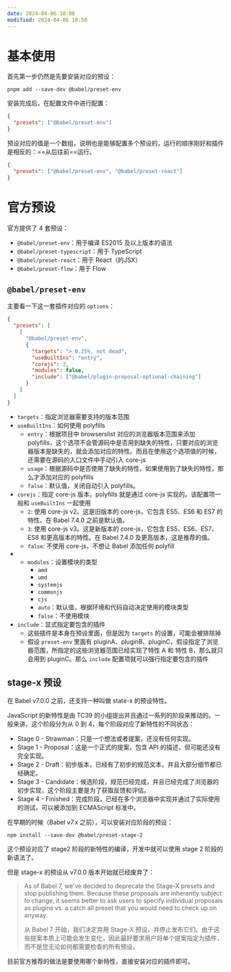 ```yaml
---
date: 2024-04-06 10:00
modified: 2024-04-06 10:50
---
```


# 基本使用

首先第一步仍然是先要安装对应的预设：

```shell
pnpm add --save-dev @babel/preset-env
```

安装完成后，在配置文件中进行配置：

```json
{  
  "presets": ["@babel/preset-env"]  
}
```

预设对应的值是一个数组，说明也是能够配置多个预设的，运行的顺序刚好和插件是相反的：==从后往前==运行。

```json
{  
  "presets": ["@babel/preset-env", "@babel/preset-react"]  
}
```

# 官方预设

官方提供了 4 套预设：

- `@babel/preset-env`：用于编译 ES2015 及以上版本的语法
- `@babel/preset-typescript`：用于 TypeScript
- `@babel/preset-react`：用于 React（的JSX）
- `@babel/preset-flow`：用于 Flow

## `@babel/preset-env`

主要看一下这一套插件对应的 `options`：

```json
{
  "presets": [
    [
      "@babel/preset-env",
      {
	    "targets": "> 0.25%, not dead",
        "useBuiltIns": "entry",
        "corejs": 3,
        "modules": false,
        "include": ["@babel/plugin-proposal-optional-chaining"]
      }
    ]
  ]
}
```

- `targets`：指定浏览器需要支持的版本范围
- `useBuiltIns`：如何使用 polyfills
    - `entry`：根据项目中 browserslist 对应的浏览器版本范围来添加 polyfills，这个选项不会管源码中是否用到缺失的特性，只要对应的浏览器版本是缺失的，就会添加对应的特性。而且在使用这个选项值的时候，还需要在源码的入口文件中手动引入 core-js
    - `usage`：根据源码中是否使用了缺失的特性，如果使用到了缺失的特性，那么才添加对应的 polyfills
    - `false`：默认值，关闭自动引入 polyfills。
- `corejs`：指定 core-js 版本，polyfills 就是通过 core-js 实现的。该配置项一般和 `useBuiltIns` 一起使用
	- `2`: 使用 core-js v2。这是旧版本的 core-js，它包含 ES5、ES6 和 ES7 的特性。在 Babel 7.4.0 之前是默认值。
	- `3`: 使用 core-js v3。这是新版本的 core-js，它包含 ES5、ES6、ES7、ES8 和更高版本的特性。在 Babel 7.4.0 及更高版本，这是推荐的值。
	- `false`: 不使用 core-js，不想让 Babel 添加任何 polyfill
- - `modules`：设置模块的类型
    - `amd`
    - `umd`
    - `systemjs`
    - `commonjs`
    - `cjs`
    - `auto`：默认值，根据环境和代码自动决定使用的模块类型
    - `false`：不使用模块
- `include`：显式指定要包含的插件
	- 这些插件是本身在预设里面，但是因为 `targets` 的设置，可能会被排除掉
	- 假设 `preset-env` 里面有 pluginA、pluginB、pluginC，假设指定了浏览器范围，所指定的这些浏览器范围已经实现了特性 A 和 特性 B，那么就只会用到 pluginC。那么 `include` 配置项就可以强行指定要包含的插件

## stage-x 预设

在 Babel v7.0.0 之前，还支持一种叫做 state-x 的预设特性。

JavaScript 的新特性是由 TC39 的小组提出并且通过一系列的阶段来推动的。一般来讲，这个阶段分为从 0 到 4，每个阶段对应了新特性的不同状态：

- Stage 0 - Strawman：只是一个想法或者提案，还没有任何实现。
- Stage 1 - Proposal：这是一个正式的提案，包含 API 的描述，但可能还没有完全实现。
- Stage 2 - Draft：初步版本，已经有了初步的规范文本，并且大部分细节都已经确定。
- Stage 3 - Candidate：候选阶段，规范已经完成，并且已经完成了浏览器的初步实现，这个阶段主要是为了获取反馈和评估。
- Stage 4 - Finished：完成阶段，已经在多个浏览器中实现并通过了实际使用的测试，可以被添加到 ECMAScript 标准中。

在早期的时候（Babel v7.x 之前），可以安装对应阶段的预设：

```shell
npm install --save-dev @babel/preset-stage-2
```

这个预设对应了 stage2 阶段的新特性的编译，开发中就可以使用 stage 2 阶段的新语法了。

但是 stage-x 的预设从 v7.0.0 版本开始就已经废弃了：

> As of Babel 7, we've decided to deprecate the Stage-X presets and stop publishing them. Because these proposals are inherently subject to change, it seems better to ask users to specify individual proposals as plugins vs. a catch all preset that you would need to check up on anyway.
> 
> 从 Babel 7 开始，我们决定弃用 Stage-X 预设，并停止发布它们。由于这些提案本质上可能会发生变化，因此最好要求用户将单个提案指定为插件，而不是您无论如何都需要检查的所有预设。

目前官方推荐的做法是要使用哪个新特性，直接安装对应的插件即可。
